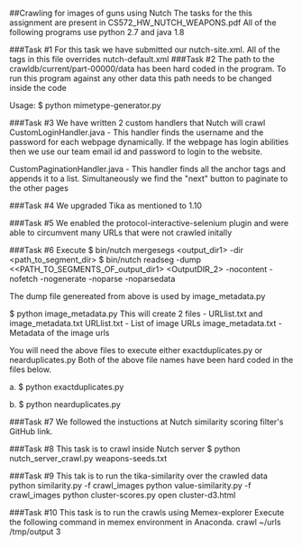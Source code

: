 ##Crawling for images of guns using Nutch
The tasks for the this assignment are present in CS572_HW_NUTCH_WEAPONS.pdf
All of the following programs use python 2.7 and java 1.8

###Task #1
For this task we have submitted our nutch-site.xml. All of the tags  in this file overrides nutch-default.xml
###Task #2
The path to the crawldb/current/part-00000/data has been hard coded in the program. To run this program against any other data this path needs to be changed inside the code

Usage: $ python mimetype-generator.py

###Task #3
We have written 2 custom handlers that Nutch will crawl
CustomLoginHandler.java - This handler finds the username and the password for each webpage dynamically. If the webpage has login abilities then we use our team email id and password to login to the website.

CustomPaginationHandler.java - This handler finds all the anchor tags and appends it to a list. Simultaneously we find the "next" button to paginate to the other pages

###Task #4
We upgraded Tika as mentioned to 1.10

###Task #5
We enabled the protocol-interactive-selenium plugin and were able to circumvent many URLs that were not crawled initally

###Task #6
Execute 
$ bin/nutch mergesegs <output_dir1> -dir <path_to_segment_dir> 
$ bin/nutch readseg -dump <<PATH_TO_SEGMENTS_OF_output_dir1> <OutputDIR_2> -nocontent -nofetch -nogenerate -noparse -noparsedata

The dump file genereated from above is used by image_metadata.py

$ python image_metadata.py
This will create 2 files - URLlist.txt and image_metadata.txt
URLlist.txt - List of image URLs
image_metadata.txt - Metadata of the image urls

You will need the above files to execute either exactduplicates.py or nearduplicates.py
Both of the above file names have been hard coded in the files below.

a.
$ python exactduplicates.py

b.
$ python nearduplicates.py

###Task #7
We followed the instuctions at Nutch similarity scoring filter's GitHub link.

###Task #8
This task is to crawl inside Nutch server
$ python nutch_server_crawl.py weapons-seeds.txt

###Task #9 
This tak is to run the tika-similarity over the crawled data
python similarity.py -f crawl_images
python value-similarity.py -f crawl_images
python cluster-scores.py 
open cluster-d3.html

###Task #10
This task is to run the crawls using Memex-explorer
Execute the following command in memex environment in Anaconda.
crawl ~/urls /tmp/output 3


